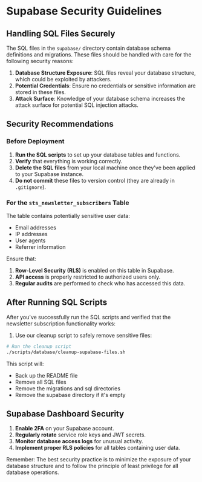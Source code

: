 # Supabase Security Guidelines

## Handling SQL Files Securely

The SQL files in the `supabase/` directory contain database schema definitions and migrations. These files should be handled with care for the following security reasons:

1. **Database Structure Exposure**: SQL files reveal your database structure, which could be exploited by attackers.
2. **Potential Credentials**: Ensure no credentials or sensitive information are stored in these files.
3. **Attack Surface**: Knowledge of your database schema increases the attack surface for potential SQL injection attacks.

## Security Recommendations

### Before Deployment

1. **Run the SQL scripts** to set up your database tables and functions.
2. **Verify** that everything is working correctly.
3. **Delete the SQL files** from your local machine once they've been applied to your Supabase instance.
4. **Do not commit** these files to version control (they are already in `.gitignore`).

### For the `sts_newsletter_subscribers` Table

The table contains potentially sensitive user data:
- Email addresses
- IP addresses
- User agents
- Referrer information

Ensure that:
1. **Row-Level Security (RLS)** is enabled on this table in Supabase.
2. **API access** is properly restricted to authorized users only.
3. **Regular audits** are performed to check who has accessed this data.

## After Running SQL Scripts

After you've successfully run the SQL scripts and verified that the newsletter subscription functionality works:

1. Use our cleanup script to safely remove sensitive files:
```bash
# Run the cleanup script
./scripts/database/cleanup-supabase-files.sh
```

This script will:
- Back up the README file
- Remove all SQL files
- Remove the migrations and sql directories
- Remove the supabase directory if it's empty

## Supabase Dashboard Security

1. **Enable 2FA** on your Supabase account.
2. **Regularly rotate** service role keys and JWT secrets.
3. **Monitor database access logs** for unusual activity.
4. **Implement proper RLS policies** for all tables containing user data.

Remember: The best security practice is to minimize the exposure of your database structure and to follow the principle of least privilege for all database operations.